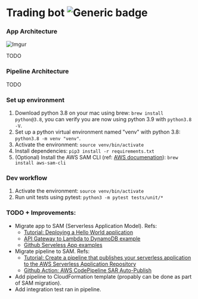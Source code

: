 # Trading bot ![Generic badge](https://codepipeline-us-west-2-821163322213.s3.us-west-2.amazonaws.com/badges/main-build.svg)

### App Architecture

![Imgur](https://i.imgur.com/DatEUXu.png)

TODO

### Pipeline Architecture

TODO

### Set up environment

1. Download python 3.8 on your mac using brew: `brew install python@3.8`, you can verify you are now using python 3.9 with `python3.8 -V`.
2. Set up a python virtual environment named "venv" with python 3.8: `python3.8 -m venv "venv"`.
3. Activate the environment: `source venv/bin/activate`
4. Install dependencies: `pip3 install -r requirements.txt`
5. (Optional) Install the AWS SAM CLI (ref: [AWS documenation](https://docs.aws.amazon.com/serverless-application-model/latest/developerguide/serverless-sam-cli-install-mac.html)): `brew install aws-sam-cli`

### Dev workflow

1. Activate the environment: `source venv/bin/activate`
2. Run unit tests using pytest: `python3 -m pytest tests/unit/*`

### TODO + Improvements:

- Migrate app to SAM (Serverless Application Model). Refs:
  - [Tutorial: Deploying a Hello World application](https://docs.aws.amazon.com/serverless-application-model/latest/developerguide/serverless-getting-started-hello-world.html)
  - [API Gateway to Lambda to DynamoDB example](https://serverlessland.com/patterns/apigw-lambda-dynamodb)
  - [Github Serveless App examples](https://github.com/amazon-archives/serverless-app-examples/tree/master/python)
- Migrate pipeline to SAM. Refs:
  - [Tutorial: Create a pipeline that publishes your serverless application to the AWS Serverless Application Repository](https://docs.aws.amazon.com/codepipeline/latest/userguide/tutorials-serverlessrepo-auto-publish.html)
  - [Github Action: AWS CodePipeline SAR Auto-Publish](https://serverlessrepo.aws.amazon.com/applications/arn:aws:serverlessrepo:us-east-1:077246666028:applications~aws-serverless-codepipeline-serverlessrepo-publish)
- Add pipeline to CloudFormation template (propably can be done as part of SAM migration).
- Add integration test ran in pipeline.
